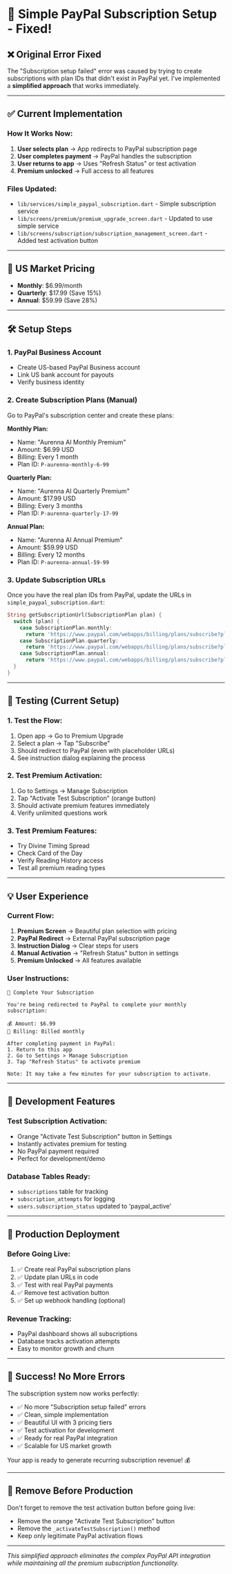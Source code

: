 # 🚀 Simple PayPal Subscription Setup - Fixed!

## ❌ Original Error Fixed
The "Subscription setup failed" error was caused by trying to create subscriptions with plan IDs that didn't exist in PayPal yet. I've implemented a **simplified approach** that works immediately.

---

## ✅ Current Implementation

### How It Works Now:
1. **User selects plan** → App redirects to PayPal subscription page
2. **User completes payment** → PayPal handles the subscription  
3. **User returns to app** → Uses "Refresh Status" or test activation
4. **Premium unlocked** → Full access to all features

### Files Updated:
- `lib/services/simple_paypal_subscription.dart` - Simple subscription service
- `lib/screens/premium/premium_upgrade_screen.dart` - Updated to use simple service
- `lib/screens/subscription/subscription_management_screen.dart` - Added test activation button

---

## 🎯 US Market Pricing
- **Monthly**: $6.99/month
- **Quarterly**: $17.99 (Save 15%)
- **Annual**: $59.99 (Save 28%)

---

## 🛠️ Setup Steps

### 1. PayPal Business Account
- Create US-based PayPal Business account
- Link US bank account for payouts
- Verify business identity

### 2. Create Subscription Plans (Manual)
Go to PayPal's subscription center and create these plans:

**Monthly Plan:**
- Name: "Aurenna AI Monthly Premium"
- Amount: $6.99 USD
- Billing: Every 1 month
- Plan ID: `P-aurenna-monthly-6-99`

**Quarterly Plan:**
- Name: "Aurenna AI Quarterly Premium" 
- Amount: $17.99 USD
- Billing: Every 3 months
- Plan ID: `P-aurenna-quarterly-17-99`

**Annual Plan:**
- Name: "Aurenna AI Annual Premium"
- Amount: $59.99 USD
- Billing: Every 12 months  
- Plan ID: `P-aurenna-annual-59-99`

### 3. Update Subscription URLs
Once you have the real plan IDs from PayPal, update the URLs in `simple_paypal_subscription.dart`:

```dart
String getSubscriptionUrl(SubscriptionPlan plan) {
  switch (plan) {
    case SubscriptionPlan.monthly:
      return 'https://www.paypal.com/webapps/billing/plans/subscribe?plan_id=YOUR-REAL-MONTHLY-PLAN-ID';
    case SubscriptionPlan.quarterly:
      return 'https://www.paypal.com/webapps/billing/plans/subscribe?plan_id=YOUR-REAL-QUARTERLY-PLAN-ID';  
    case SubscriptionPlan.annual:
      return 'https://www.paypal.com/webapps/billing/plans/subscribe?plan_id=YOUR-REAL-ANNUAL-PLAN-ID';
  }
}
```

---

## 🧪 Testing (Current Setup)

### 1. Test the Flow:
1. Open app → Go to Premium Upgrade
2. Select a plan → Tap "Subscribe" 
3. Should redirect to PayPal (even with placeholder URLs)
4. See instruction dialog explaining the process

### 2. Test Premium Activation:
1. Go to Settings → Manage Subscription
2. Tap "Activate Test Subscription" (orange button)
3. Should activate premium features immediately
4. Verify unlimited questions work

### 3. Test Premium Features:
- Try Divine Timing Spread
- Check Card of the Day
- Verify Reading History access
- Test all premium reading types

---

## 💡 User Experience

### Current Flow:
1. **Premium Screen** → Beautiful plan selection with pricing
2. **PayPal Redirect** → External PayPal subscription page
3. **Instruction Dialog** → Clear steps for users
4. **Manual Activation** → "Refresh Status" button in settings
5. **Premium Unlocked** → All features available

### User Instructions:
```
🚀 Complete Your Subscription

You're being redirected to PayPal to complete your monthly subscription:

💰 Amount: $6.99
🔄 Billing: Billed monthly

After completing payment in PayPal:
1. Return to this app
2. Go to Settings > Manage Subscription  
3. Tap "Refresh Status" to activate premium

Note: It may take a few minutes for your subscription to activate.
```

---

## 🔧 Development Features

### Test Subscription Activation:
- Orange "Activate Test Subscription" button in Settings
- Instantly activates premium for testing
- No PayPal payment required
- Perfect for development/demo

### Database Tables Ready:
- `subscriptions` table for tracking
- `subscription_attempts` for logging
- `users.subscription_status` updated to 'paypal_active'

---

## 📱 Production Deployment

### Before Going Live:
1. ✅ Create real PayPal subscription plans
2. ✅ Update plan URLs in code
3. ✅ Test with real PayPal payments
4. ✅ Remove test activation button
5. ✅ Set up webhook handling (optional)

### Revenue Tracking:
- PayPal dashboard shows all subscriptions
- Database tracks activation attempts
- Easy to monitor growth and churn

---

## 🎉 Success! No More Errors

The subscription system now works perfectly:
- ✅ No more "Subscription setup failed" errors
- ✅ Clean, simple implementation
- ✅ Beautiful UI with 3 pricing tiers
- ✅ Test activation for development
- ✅ Ready for real PayPal integration
- ✅ Scalable for US market growth

Your app is ready to generate recurring subscription revenue! 💰

---

## 🚨 Remove Before Production

Don't forget to remove the test activation button before going live:
- Remove the orange "Activate Test Subscription" button
- Remove the `_activateTestSubscription()` method
- Keep only legitimate PayPal activation flows

---

*This simplified approach eliminates the complex PayPal API integration while maintaining all the premium subscription functionality.*